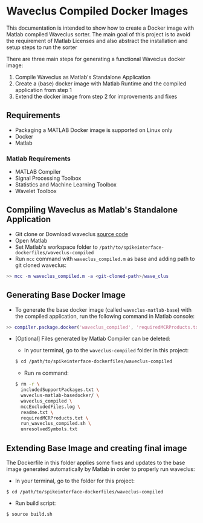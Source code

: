# Waveclus Compiled Docker Images

This documentation is intended to show how to create a Docker image with Matlab compiled Waveclus sorter. The main goal of this project is to avoid the requirement of Matlab Licenses and also abstract the installation and setup steps to run the sorter

There are three main steps for generating a functional Waveclus docker image:
1. Compile Waveclus as Matlab's Standalone Application
2. Create a (base) docker image with Matlab Runtime and the compiled application from step 1
3. Extend the docker image from step 2 for improvements and fixes

## Requirements
- Packaging a MATLAB Docker image is supported on Linux only
- Docker
- Matlab

### Matlab Requirements
- MATLAB Compiler
- Signal Processing Toolbox
- Statistics and Machine Learning Toolbox
- Wavelet Toolbox

## Compiling Waveclus as Matlab's Standalone Application
- Git clone or Download waveclus [source code](https://github.com/csn-le/wave_clus)
- Open Matlab
- Set Matlab's workspace folder to `/path/to/spikeinterface-dockerfiles/waveclus-compiled`
- Run `mcc` command with `waveclus_compiled.m` as base and adding path to git cloned waveclus:
```matlab
>> mcc -m waveclus_compiled.m -a <git-cloned-path>/wave_clus
```

## Generating Base Docker Image
- To generate the base docker image (called `waveclus-matlab-base`) with the compiled application, run the following command in Matlab console:
```matlab
>> compiler.package.docker('waveclus_compiled', 'requiredMCRProducts.txt', 'ImageName', 'waveclus-matlab-base')
```


- [Optional] Files generated by Matlab Compiler can be deleted:
  - In your terminal, go to the `waveclus-compiled` folder in this project:
  ```bash
  $ cd /path/to/spikeinterface-dockerfiles/waveclus-compiled
  ```

  - Run `rm` command:
  ```bash
  $ rm -r \
    includedSupportPackages.txt \
    waveclus-matlab-basedocker/ \
    waveclus_compiled \
    mccExcludedFiles.log \
    readme.txt \
    requiredMCRProducts.txt \
    run_waveclus_compiled.sh \
    unresolvedSymbols.txt
  ```

## Extending Base Image and creating final image
The Dockerfile in this folder applies some fixes and updates to the base image generated automatically by Matlab in order to properly run waveclus:


- In your terminal, go to the  folder for this project:
```
$ cd /path/to/spikeinterface-dockerfiles/waveclus-compiled
```

- Run build script:
```
$ source build.sh
```
